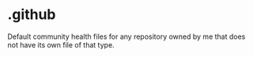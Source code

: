 # .github

Default community health files for any repository owned by me that does not have its own file of that type.
